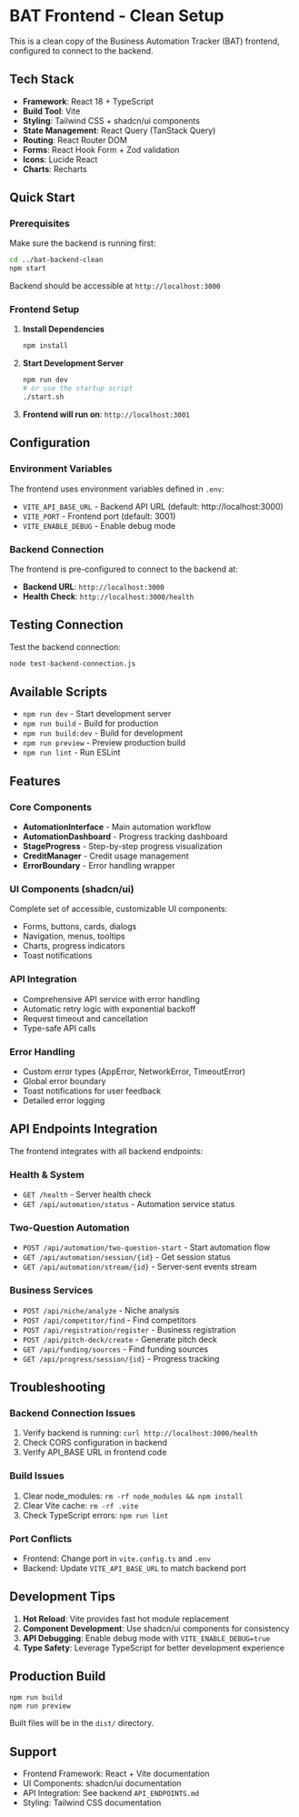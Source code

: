 # BAT Frontend - Clean Setup

This is a clean copy of the Business Automation Tracker (BAT) frontend, configured to connect to the backend.

## Tech Stack

- **Framework**: React 18 + TypeScript
- **Build Tool**: Vite
- **Styling**: Tailwind CSS + shadcn/ui components
- **State Management**: React Query (TanStack Query)
- **Routing**: React Router DOM
- **Forms**: React Hook Form + Zod validation
- **Icons**: Lucide React
- **Charts**: Recharts

## Quick Start

### Prerequisites
Make sure the backend is running first:
```bash
cd ../bat-backend-clean
npm start
```
Backend should be accessible at `http://localhost:3000`

### Frontend Setup

1. **Install Dependencies**
   ```bash
   npm install
   ```

2. **Start Development Server**
   ```bash
   npm run dev
   # or use the startup script
   ./start.sh
   ```

3. **Frontend will run on**: `http://localhost:3001`

## Configuration

### Environment Variables
The frontend uses environment variables defined in `.env`:

- `VITE_API_BASE_URL` - Backend API URL (default: http://localhost:3000)
- `VITE_PORT` - Frontend port (default: 3001)
- `VITE_ENABLE_DEBUG` - Enable debug mode

### Backend Connection
The frontend is pre-configured to connect to the backend at:
- **Backend URL**: `http://localhost:3000`
- **Health Check**: `http://localhost:3000/health`

## Testing Connection

Test the backend connection:
```bash
node test-backend-connection.js
```

## Available Scripts

- `npm run dev` - Start development server
- `npm run build` - Build for production
- `npm run build:dev` - Build for development
- `npm run preview` - Preview production build
- `npm run lint` - Run ESLint

## Features

### Core Components
- **AutomationInterface** - Main automation workflow
- **AutomationDashboard** - Progress tracking dashboard  
- **StageProgress** - Step-by-step progress visualization
- **CreditManager** - Credit usage management
- **ErrorBoundary** - Error handling wrapper

### UI Components (shadcn/ui)
Complete set of accessible, customizable UI components:
- Forms, buttons, cards, dialogs
- Navigation, menus, tooltips
- Charts, progress indicators
- Toast notifications

### API Integration
- Comprehensive API service with error handling
- Automatic retry logic with exponential backoff
- Request timeout and cancellation
- Type-safe API calls

### Error Handling
- Custom error types (AppError, NetworkError, TimeoutError)
- Global error boundary
- Toast notifications for user feedback
- Detailed error logging

## API Endpoints Integration

The frontend integrates with all backend endpoints:

### Health & System
- `GET /health` - Server health check
- `GET /api/automation/status` - Automation service status

### Two-Question Automation
- `POST /api/automation/two-question-start` - Start automation flow
- `GET /api/automation/session/{id}` - Get session status
- `GET /api/automation/stream/{id}` - Server-sent events stream

### Business Services
- `POST /api/niche/analyze` - Niche analysis
- `POST /api/competitor/find` - Find competitors
- `POST /api/registration/register` - Business registration
- `POST /api/pitch-deck/create` - Generate pitch deck
- `GET /api/funding/sources` - Find funding sources
- `GET /api/progress/session/{id}` - Progress tracking

## Troubleshooting

### Backend Connection Issues
1. Verify backend is running: `curl http://localhost:3000/health`
2. Check CORS configuration in backend
3. Verify API_BASE URL in frontend code

### Build Issues
1. Clear node_modules: `rm -rf node_modules && npm install`
2. Clear Vite cache: `rm -rf .vite`
3. Check TypeScript errors: `npm run lint`

### Port Conflicts
- Frontend: Change port in `vite.config.ts` and `.env`
- Backend: Update `VITE_API_BASE_URL` to match backend port

## Development Tips

1. **Hot Reload**: Vite provides fast hot module replacement
2. **Component Development**: Use shadcn/ui components for consistency
3. **API Debugging**: Enable debug mode with `VITE_ENABLE_DEBUG=true`
4. **Type Safety**: Leverage TypeScript for better development experience

## Production Build

```bash
npm run build
npm run preview
```

Built files will be in the `dist/` directory.

## Support

- Frontend Framework: React + Vite documentation
- UI Components: shadcn/ui documentation  
- API Integration: See backend `API_ENDPOINTS.md`
- Styling: Tailwind CSS documentation
